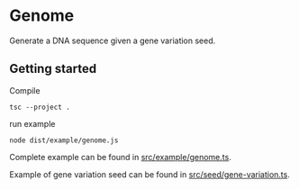 # Genome

Generate a DNA sequence given a gene variation seed.

## Getting started

Compile
```
tsc --project .
```

run example
```
node dist/example/genome.js
```

Complete example can be found in [src/example/genome.ts](src/example/genome.ts).

Example of gene variation seed can be found in [src/seed/gene-variation.ts](src/seed/gene-variation.ts).

